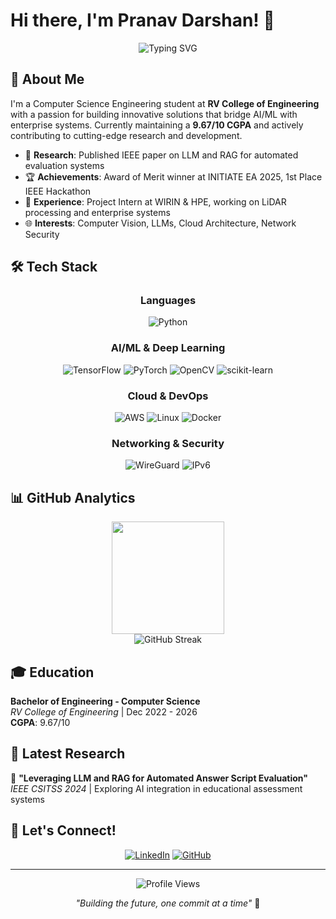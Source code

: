 # Hi there, I'm Pranav Darshan! 👋

<div align="center">
  <img src="https://readme-typing-svg.herokuapp.com?font=Fira+Code&size=28&duration=3000&pause=1000&color=3498DB&center=true&vCenter=true&width=600&lines=Computer+Science+Engineer;AI%2FML+Enthusiast;Cloud+Developer;Open+Source+Contributor" alt="Typing SVG" />
</div>

## 🚀 About Me

I'm a Computer Science Engineering student at **RV College of Engineering** with a passion for building innovative solutions that bridge AI/ML with enterprise systems. Currently maintaining a **9.67/10 CGPA** and actively contributing to cutting-edge research and development.

- 🔬 **Research**: Published IEEE paper on LLM and RAG for automated evaluation systems
- 🏆 **Achievements**: Award of Merit winner at INITIATE EA 2025, 1st Place IEEE Hackathon
- 💼 **Experience**: Project Intern at WIRIN & HPE, working on LiDAR processing and enterprise systems
- 🌐 **Interests**: Computer Vision, LLMs, Cloud Architecture, Network Security

## 🛠️ Tech Stack

<div align="center">

### Languages
![Python](https://img.shields.io/badge/Python-3776AB?style=for-the-badge&logo=python&logoColor=white)

### AI/ML & Deep Learning
![TensorFlow](https://img.shields.io/badge/TensorFlow-FF6F00?style=for-the-badge&logo=tensorflow&logoColor=white)
![PyTorch](https://img.shields.io/badge/PyTorch-EE4C2C?style=for-the-badge&logo=pytorch&logoColor=white)
![OpenCV](https://img.shields.io/badge/OpenCV-27338e?style=for-the-badge&logo=OpenCV&logoColor=white)
![scikit-learn](https://img.shields.io/badge/scikit--learn-F7931E?style=for-the-badge&logo=scikit-learn&logoColor=white)

### Cloud & DevOps
![AWS](https://img.shields.io/badge/AWS-232F3E?style=for-the-badge&logo=amazon-aws&logoColor=white)
![Linux](https://img.shields.io/badge/Linux-FCC624?style=for-the-badge&logo=linux&logoColor=black)
![Docker](https://img.shields.io/badge/Docker-2496ED?style=for-the-badge&logo=docker&logoColor=white)

### Networking & Security
![WireGuard](https://img.shields.io/badge/WireGuard-88171A?style=for-the-badge&logo=wireguard&logoColor=white)
![IPv6](https://img.shields.io/badge/IPv6-0066CC?style=for-the-badge&logo=ipv6&logoColor=white)

</div>


## 📊 GitHub Analytics

<div align="center">
  <img height="180em" src="https://github-readme-stats.vercel.app/api/top-langs/?username=PranavDarshan&layout=compact&langs_count=8&theme=radical"/>
</div>

<div align="center">
  <img src="https://github-readme-streak-stats.herokuapp.com/?user=PranavDarshan&theme=radical" alt="GitHub Streak"/>
</div>

## 🎓 Education

**Bachelor of Engineering - Computer Science**  
*RV College of Engineering* | Dec 2022 - 2026  
**CGPA**: 9.67/10

## 📝 Latest Research

🔬 **"Leveraging LLM and RAG for Automated Answer Script Evaluation"**  
*IEEE CSITSS 2024* | Exploring AI integration in educational assessment systems

## 🤝 Let's Connect!

<div align="center">

[![LinkedIn](https://img.shields.io/badge/LinkedIn-0077B5?style=for-the-badge&logo=linkedin&logoColor=white)](https://www.linkedin.com/in/pranav-darshan/)
[![GitHub](https://img.shields.io/badge/GitHub-181717?style=for-the-badge&logo=github&logoColor=white)](https://github.com/PranavDarshan)

</div>

---

<div align="center">
  <img src="https://komarev.com/ghpvc/?username=PranavDarshan&style=for-the-badge&color=3498db" alt="Profile Views"/>
  
  *"Building the future, one commit at a time"* 🚀
</div>
